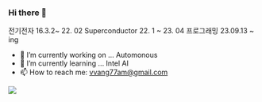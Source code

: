 ### Hi there 👋

전기전자 16.3.2~ 22. 02
Superconductor 22. 1 ~ 23. 04
프로그래밍 23.09.13 ~ ing

- 🔭 I’m currently working on ... Automonous
- 🌱 I’m currently learning ... Intel AI 
- 📫 How to reach me: vvang77am@gmail.com

<img src="https://capsule-render.vercel.app/api?type=모양&color=색상코드&height=높이&section=header&text=텍스트&fontSize=텍스트크기" />
<!--
**WangJeongHyun/WangJeongHyun** is a ✨ _special_ ✨ repository because its `README.md` (this file) appears on your GitHub profile.

Here are some ideas to get you started:

- 🔭 I’m currently working on ...
- 🌱 I’m currently learning ...
- 👯 I’m looking to collaborate on ...
- 🤔 I’m looking for help with ...
- 💬 Ask me about ...
- 📫 How to reach me: ...
- 😄 Pronouns: ...
- ⚡ Fun fact: ...
-->
